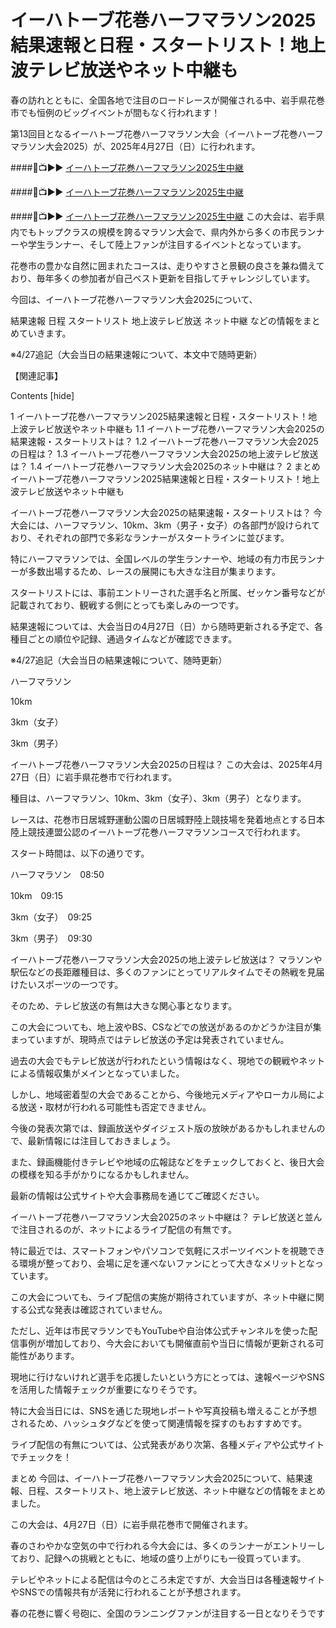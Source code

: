 # イーハトーブ花巻ハーフマラソン2025結果速報と日程・スタートリスト！地上波テレビ放送やネット中継も

春の訪れとともに、全国各地で注目のロードレースが開催される中、岩手県花巻市でも恒例のビッグイベントが間もなく行われます！

第13回目となるイーハトーブ花巻ハーフマラソン大会（イーハトーブ花巻ハーフマラソン大会2025）が、2025年4月27日（日）に行われます。

####🔴📺▶▶ [イーハトーブ花巻ハーフマラソン2025生中継](https://jsports-hq.com/marathan/)

####🔴📺▶▶ [イーハトーブ花巻ハーフマラソン2025生中継](https://jsports-hq.com/marathan/)

####🔴📺▶▶ [イーハトーブ花巻ハーフマラソン2025生中継](https://jsports-hq.com/marathan/)
この大会は、岩手県内でもトップクラスの規模を誇るマラソン大会で、県内外から多くの市民ランナーや学生ランナー、そして陸上ファンが注目するイベントとなっています。

花巻市の豊かな自然に囲まれたコースは、走りやすさと景観の良さを兼ね備えており、毎年多くの参加者が自己ベスト更新を目指してチャレンジしています。

今回は、イーハトーブ花巻ハーフマラソン大会2025について、


結果速報
日程
スタートリスト
地上波テレビ放送
ネット中継
などの情報をまとめていきます。

※4/27追記（大会当日の結果速報について、本文中で随時更新）

【関連記事】



Contents [hide]

1 イーハトーブ花巻ハーフマラソン2025結果速報と日程・スタートリスト！地上波テレビ放送やネット中継も
1.1 イーハトーブ花巻ハーフマラソン大会2025の結果速報・スタートリストは？
1.2 イーハトーブ花巻ハーフマラソン大会2025の日程は？
1.3 イーハトーブ花巻ハーフマラソン大会2025の地上波テレビ放送は？
1.4 イーハトーブ花巻ハーフマラソン大会2025のネット中継は？
2 まとめ
イーハトーブ花巻ハーフマラソン2025結果速報と日程・スタートリスト！地上波テレビ放送やネット中継も

イーハトーブ花巻ハーフマラソン大会2025の結果速報・スタートリストは？
今大会には、ハーフマラソン、10km、3km（男子・女子）の各部門が設けられており、それぞれの部門で多彩なランナーがスタートラインに並びます。

特にハーフマラソンでは、全国レベルの学生ランナーや、地域の有力市民ランナーが多数出場するため、レースの展開にも大きな注目が集まります。

スタートリストには、事前エントリーされた選手名と所属、ゼッケン番号などが記載されており、観戦する側にとっても楽しみの一つです。

結果速報については、大会当日の4月27日（日）から随時更新される予定で、各種目ごとの順位や記録、通過タイムなどが確認できます。

※4/27追記（大会当日の結果速報について、随時更新）

ハーフマラソン

10km

3km（女子）

3km（男子）

 

イーハトーブ花巻ハーフマラソン大会2025の日程は？
この大会は、2025年4月27日（日）に岩手県花巻市で行われます。

種目は、ハーフマラソン、10km、3km（女子）、3km（男子）となります。

レースは、花巻市日居城野運動公園の日居城野陸上競技場を発着地点とする日本陸上競技連盟公認のイーハトーブ花巻ハーフマラソンコースで行われます。

スタート時間は、以下の通りです。

ハーフマラソン　08:50

10km　09:15

3km（女子）　09:25

3km（男子）　09:30

 

イーハトーブ花巻ハーフマラソン大会2025の地上波テレビ放送は？
マラソンや駅伝などの長距離種目は、多くのファンにとってリアルタイムでその熱戦を見届けたいスポーツの一つです。

そのため、テレビ放送の有無は大きな関心事となります。

この大会についても、地上波やBS、CSなどでの放送があるのかどうか注目が集まっていますが、現時点ではテレビ放送の予定は発表されていません。

過去の大会でもテレビ放送が行われたという情報はなく、現地での観戦やネットによる情報収集がメインとなっていました。

しかし、地域密着型の大会であることから、今後地元メディアやローカル局による放送・取材が行われる可能性も否定できません。

今後の発表次第では、録画放送やダイジェスト版の放映があるかもしれませんので、最新情報には注目しておきましょう。

また、録画機能付きテレビや地域の広報誌などをチェックしておくと、後日大会の模様を知る手がかりになるかもしれません。

最新の情報は公式サイトや大会事務局を通じてご確認ください。

イーハトーブ花巻ハーフマラソン大会2025のネット中継は？
テレビ放送と並んで注目されるのが、ネットによるライブ配信の有無です。

特に最近では、スマートフォンやパソコンで気軽にスポーツイベントを視聴できる環境が整っており、会場に足を運べないファンにとって大きなメリットとなっています。

この大会についても、ライブ配信の実施が期待されていますが、ネット中継に関する公式な発表は確認されていません。

ただし、近年は市民マラソンでもYouTubeや自治体公式チャンネルを使った配信事例が増加しており、今大会においても開催直前や当日に情報が更新される可能性があります。

現地に行けないけれど選手を応援したいという方にとっては、速報ページやSNSを活用した情報チェックが重要になりそうです。

特に大会当日には、SNSを通じた現地レポートや写真投稿も増えることが予想されるため、ハッシュタグなどを使って関連情報を探すのもおすすめです。

ライブ配信の有無については、公式発表があり次第、各種メディアや公式サイトでチェックを！

まとめ
今回は、イーハトーブ花巻ハーフマラソン大会2025について、結果速報、日程、スタートリスト、地上波テレビ放送、ネット中継などの情報をまとめました。

この大会は、4月27日（日）に岩手県花巻市で開催されます。

春のさわやかな空気の中で行われる今大会には、多くのランナーがエントリーしており、記録への挑戦とともに、地域の盛り上がりにも一役買っています。

テレビやネットによる配信は今のところ未定ですが、大会当日は各種速報サイトやSNSでの情報共有が活発に行われることが予想されます。

春の花巻に響く号砲に、全国のランニングファンが注目する一日となりそうです
